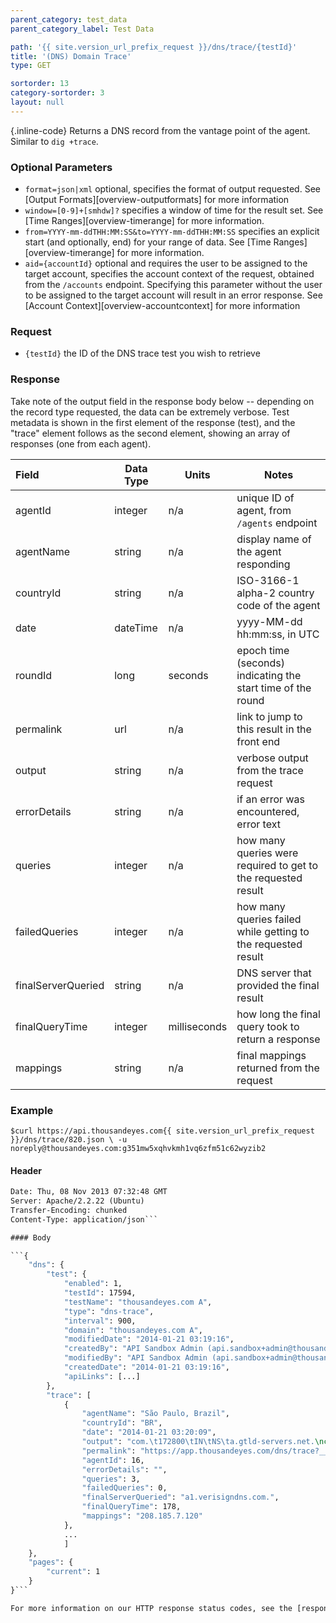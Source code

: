 ```yaml
---
parent_category: test_data
parent_category_label: Test Data

path: '{{ site.version_url_prefix_request }}/dns/trace/{testId}'
title: '(DNS) Domain Trace'
type: GET

sortorder: 13
category-sortorder: 3
layout: null
---
```


{.inline-code} Returns a DNS record from the vantage point of the agent.  Similar to `dig +trace`.

### Optional Parameters

* `format=json|xml` optional, specifies the format of output requested.  See [Output Formats][overview-outputformats] for more information
* `window=[0-9]+[smhdw]?` specifies a window of time for the result set.  See [Time Ranges][overview-timerange] for more information.
* `from=YYYY-mm-ddTHH:MM:SS&to=YYYY-mm-ddTHH:MM:SS` specifies an explicit start (and optionally, end) for your range of data.  See [Time Ranges][overview-timerange] for more information.
* `aid={accountId}` optional and requires the user to be assigned to the target account, specifies the account context of the request, obtained from the `/accounts` endpoint.  Specifying this parameter without the user to be assigned to the target account will result in an error response. See [Account Context][overview-accountcontext] for more information

### Request

* `{testId}` the ID of the DNS trace test you wish to retrieve

### Response

Take note of the output field in the response body below -- depending on the record type requested, the data can be extremely verbose.  Test metadata is shown in the first element of the response (test), and the "trace" element follows as the second element, showing an array of responses (one from each agent).

Field | Data Type | Units | Notes
:------------|-------------|-------------|-------------|
agentId | integer | n/a | unique ID of agent, from `/agents` endpoint
agentName | string | n/a | display name of the agent responding
countryId | string | n/a | ISO-3166-1 alpha-2 country code of the agent
date | dateTime | n/a | yyyy-MM-dd hh:mm:ss, in UTC
roundId | long | seconds | epoch time (seconds) indicating the start time of the round
permalink | url | n/a | link to jump to this result in the front end
output | string | n/a | verbose output from the trace request
errorDetails | string | n/a | if an error was encountered, error text
queries | integer | n/a | how many queries were required to get to the requested result
failedQueries | integer | n/a | how many queries failed while getting to the requested result
finalServerQueried | string | n/a | DNS server that provided the final result
finalQueryTime | integer | milliseconds | how long the final query took to return a response
mappings | string | n/a | final mappings returned from the request


### Example

`$curl https://api.thousandeyes.com{{ site.version_url_prefix_request }}/dns/trace/820.json \
  -u noreply@thousandeyes.com:g351mw5xqhvkmh1vq6zfm51c62wyzib2`


#### Header

```HTTP/1.1 200 OK
Date: Thu, 08 Nov 2013 07:32:48 GMT
Server: Apache/2.2.22 (Ubuntu)
Transfer-Encoding: chunked
Content-Type: application/json```

#### Body

```{
    "dns": {
        "test": {
            "enabled": 1,
            "testId": 17594,
            "testName": "thousandeyes.com A",
            "type": "dns-trace",
            "interval": 900,
            "domain": "thousandeyes.com A",
            "modifiedDate": "2014-01-21 03:19:16",
            "createdBy": "API Sandbox Admin (api.sandbox+admin@thousandeyes.com)",
            "modifiedBy": "API Sandbox Admin (api.sandbox+admin@thousandeyes.com)",
            "createdDate": "2014-01-21 03:19:16",
            "apiLinks": [...]
        },
        "trace": [
            {
                "agentName": "São Paulo, Brazil",
                "countryId": "BR",
                "date": "2014-01-21 03:20:09",
                "output": "com.\t172800\tIN\tNS\ta.gtld-servers.net.\ncom.\t172800\tIN\tNS\tf.gtld-servers.net.\ncom.\t172800\tIN\tNS\tc.gtld-servers.net.\ncom.\t172800\tIN\tNS\tb.gtld-servers.net.\ncom.\t172800\tIN\tNS\td.gtld-servers.net.\ncom.\t172800\tIN\tNS\te.gtld-servers.net.\ncom.\t172800\tIN\tNS\tg.gtld-servers.net.\ncom.\t172800\tIN\tNS\tm.gtld-servers.net.\ncom.\t172800\tIN\tNS\th.gtld-servers.net.\ncom.\t172800\tIN\tNS\tj.gtld-servers.net.\ncom.\t172800\tIN\tNS\ti.gtld-servers.net.\ncom.\t172800\tIN\tNS\tl.gtld-servers.net.\ncom.\t172800\tIN\tNS\tk.gtld-servers.net.\n;; Received 498 bytes from 199.7.91.13(d.root-servers.net.) in 119 ms\n\nthousandeyes.com.\t172800\tIN\tNS\ta1.verisigndns.com.\nthousandeyes.com.\t172800\tIN\tNS\ta2.verisigndns.com.\nthousandeyes.com.\t172800\tIN\tNS\ta3.verisigndns.com.\nthousandeyes.com.\t172800\tIN\tNS\tu1.verisigndns.com.\n;; Received 266 bytes from 192.5.6.30(a.gtld-servers.net.) in 178 ms\n\napp.thousandeyes.com.\t300\tIN\tCNAME\tweb.thousandeyes.com.\nweb.thousandeyes.com.\t300\tIN\tCNAME\tlb-app.thousandeyes.com.\nlb-app.thousandeyes.com.\t3600\tIN\tA\t208.185.7.120\n;; Received 173 bytes from 209.112.113.33(a1.verisigndns.com.) in 178 ms\n\n",
                "permalink": "https://app.thousandeyes.com/dns/trace?__a=75&testId=17594&roundId=1390274400&agentId=16",
                "agentId": 16,
                "errorDetails": "",
                "queries": 3,
                "failedQueries": 0,
                "finalServerQueried": "a1.verisigndns.com.",
                "finalQueryTime": 178,
                "mappings": "208.185.7.120"
            },
            ...
    		]
    },
    "pages": {
        "current": 1
    }
}```

For more information on our HTTP response status codes, see the [response status codes documentation][overview-responsestatuscodes].
